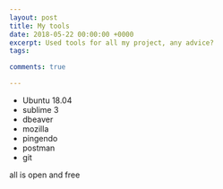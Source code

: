 ```yaml
---
layout: post
title: My tools
date: 2018-05-22 00:00:00 +0000
excerpt: Used tools for all my project, any advice?
tags:

comments: true

---
```

* Ubuntu 18.04
* sublime 3
* dbeaver
* mozilla
* pingendo
* postman
* git

all is open and free